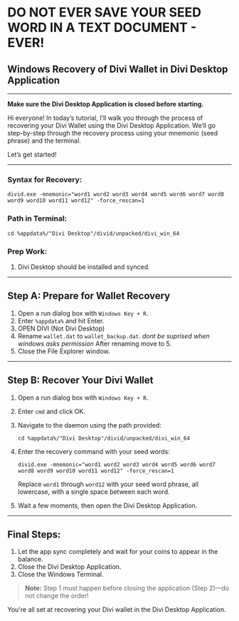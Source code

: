 
# **DO NOT EVER SAVE YOUR SEED WORD IN A TEXT DOCUMENT - EVER!**

## Windows Recovery of Divi Wallet in Divi Desktop Application

---

**Make sure the Divi Desktop Application is closed before starting.**

Hi everyone! In today’s tutorial, I’ll walk you through the process of recovering your Divi Wallet using the Divi Desktop Application. We’ll go step-by-step through the recovery process using your mnemonic (seed phrase) and the terminal.

Let’s get started!

---

### Syntax for Recovery:
```
divid.exe -mnemonic="word1 word2 word3 word4 word5 word6 word7 word8 word9 word10 word11 word12" -force_rescan=1
```

### Path in Terminal:
```
cd %appdata%/"Divi Desktop"/divid/unpacked/divi_win_64
```

### Prep Work:
1. Divi Desktop should be installed and synced.

---

## Step A: Prepare for Wallet Recovery

1. Open a run dialog box with `Windows Key + R`.  
2. Enter `%appdata%` and hit Enter.
3. OPEN DIVI (Not Divi Desktop)
4. Rename `wallet.dat` to `wallet_backup.dat`.
*dont be suprised when windows asks permission*
After renaming move to 5.
5. Close the File Explorer window.

---

## Step B: Recover Your Divi Wallet

1. Open a run dialog box with `Windows Key + R`.  
2. Enter `cmd` and click OK.  
3. Navigate to the daemon using the path provided:
    ```
    cd %appdata%/"Divi Desktop"/divid/unpacked/divi_win_64
    ```
4. Enter the recovery command with your seed words:
    ```
    divid.exe -mnemonic="word1 word2 word3 word4 word5 word6 word7 word8 word9 word10 word11 word12" -force_rescan=1
    ```
    Replace `word1` through `word12` with your seed word phrase, all lowercase, with a single space between each word.

5. Wait a few moments, then open the Divi Desktop Application.

---

## Final Steps:

1. Let the app sync completely and wait for your coins to appear in the balance.
2. Close the Divi Desktop Application.
3. Close the Windows Terminal.

> **Note:** Step 1 must happen before closing the application (Step 2)—do not change the order!

You're all set at recovering your Divi wallet in the Divi Desktop Application.


